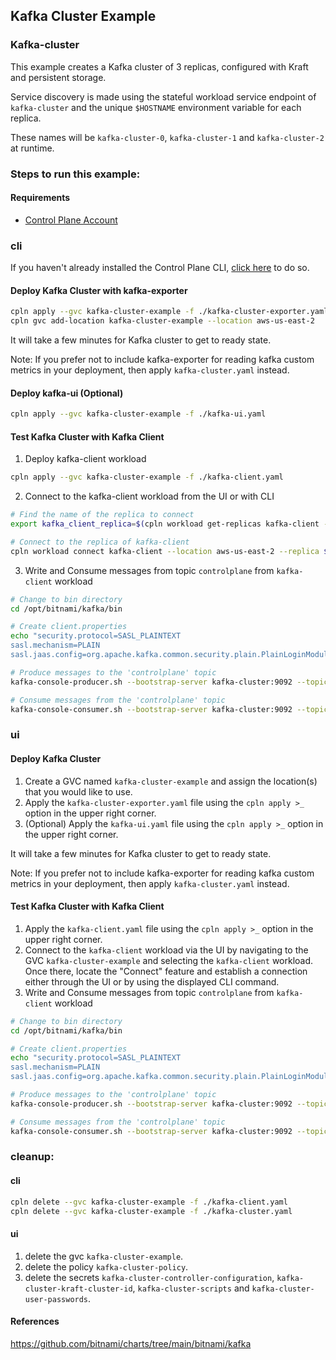 ## Kafka Cluster Example

### Kafka-cluster 

This example creates a Kafka cluster of 3 replicas, configured with Kraft and persistent storage.

Service discovery is made using the stateful workload service endpoint of `kafka-cluster` and the unique `$HOSTNAME` environment variable for each replica.

These names will be `kafka-cluster-0`, `kafka-cluster-1` and `kafka-cluster-2` at runtime.

### Steps to run this example:

#### Requirements
* [Control Plane Account](https://controlplane.com)

### cli

If you haven't already installed the Control Plane CLI, [click here](https://docs.controlplane.com/reference/cli) to do so.

#### Deploy Kafka Cluster with kafka-exporter

```bash
cpln apply --gvc kafka-cluster-example -f ./kafka-cluster-exporter.yaml
cpln gvc add-location kafka-cluster-example --location aws-us-east-2
```
It will take a few minutes for Kafka cluster to get to ready state.

Note: If you prefer not to include kafka-exporter for reading kafka custom metrics in your deployment, then apply `kafka-cluster.yaml` instead. 

#### Deploy kafka-ui (Optional)

```bash
cpln apply --gvc kafka-cluster-example -f ./kafka-ui.yaml
```

#### Test Kafka Cluster with Kafka Client

1. Deploy kafka-client workload
```BASH
cpln apply --gvc kafka-cluster-example -f ./kafka-client.yaml
```
2. Connect to the kafka-client workload from the UI or with CLI
```BASH
# Find the name of the replica to connect
export kafka_client_replica=$(cpln workload get-replicas kafka-client --gvc kafka-cluster-example --location aws-us-east-2 -o json | jq -r '.items[0]')

# Connect to the replica of kafka-client
cpln workload connect kafka-client --location aws-us-east-2 --replica $kafka_client_replica --container kafka --shell bash --gvc kafka-cluster-example
``` 
3. Write and Consume messages from topic `controlplane` from `kafka-client` workload
```BASH
# Change to bin directory
cd /opt/bitnami/kafka/bin

# Create client.properties
echo "security.protocol=SASL_PLAINTEXT
sasl.mechanism=PLAIN
sasl.jaas.config=org.apache.kafka.common.security.plain.PlainLoginModule required username=\"kafka-admin\" password=\"fkor3Dro52oodA\";" > ./client.properties

# Produce messages to the 'controlplane' topic
kafka-console-producer.sh --bootstrap-server kafka-cluster:9092 --topic controlplane --producer.config ./client.properties

# Consume messages from the 'controlplane' topic
kafka-console-consumer.sh --bootstrap-server kafka-cluster:9092 --topic controlplane --from-beginning --consumer.config ./client.properties
```

### ui

#### Deploy Kafka Cluster

1. Create a GVC named `kafka-cluster-example` and assign the location(s) that you would like to use.
2. Apply the `kafka-cluster-exporter.yaml` file using the `cpln apply >_` option in the upper right corner.
3. (Optional) Apply the `kafka-ui.yaml` file using the `cpln apply >_` option in the upper right corner.

It will take a few minutes for Kafka cluster to get to ready state.

Note: If you prefer not to include kafka-exporter for reading kafka custom metrics in your deployment, then apply `kafka-cluster.yaml` instead. 

#### Test Kafka Cluster with Kafka Client

1. Apply the `kafka-client.yaml` file using the `cpln apply >_` option in the upper right corner.
2. Connect to the `kafka-client` workload via the UI by navigating to the GVC `kafka-cluster-example` and selecting the `kafka-client` workload. Once there, locate the "Connect" feature and establish a connection either through the UI or by using the displayed CLI command.
3. Write and Consume messages from topic `controlplane` from `kafka-client` workload
```BASH
# Change to bin directory
cd /opt/bitnami/kafka/bin

# Create client.properties
echo "security.protocol=SASL_PLAINTEXT
sasl.mechanism=PLAIN
sasl.jaas.config=org.apache.kafka.common.security.plain.PlainLoginModule required username=\"kafka-admin\" password=\"fkor3Dro52oodA\";" > ./client.properties

# Produce messages to the 'controlplane' topic
kafka-console-producer.sh --bootstrap-server kafka-cluster:9092 --topic controlplane --producer.config ./client.properties

# Consume messages from the 'controlplane' topic
kafka-console-consumer.sh --bootstrap-server kafka-cluster:9092 --topic controlplane --from-beginning --consumer.config ./client.properties
```

### cleanup:

#### cli

```bash
cpln delete --gvc kafka-cluster-example -f ./kafka-client.yaml
cpln delete --gvc kafka-cluster-example -f ./kafka-cluster.yaml
```

#### ui

1. delete the gvc `kafka-cluster-example`.
1. delete the policy `kafka-cluster-policy`.
1. delete the secrets `kafka-cluster-controller-configuration`, `kafka-cluster-kraft-cluster-id`, `kafka-cluster-scripts` and `kafka-cluster-user-passwords`.

#### References
https://github.com/bitnami/charts/tree/main/bitnami/kafka